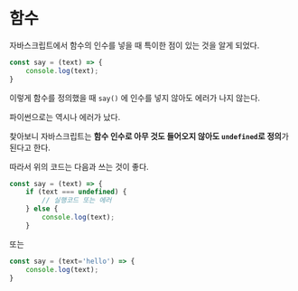 # 함수
자바스크립트에서 함수의 인수를 넣을 때 특이한 점이 있는 것을 알게 되었다.

```javascript
const say = (text) => {
	console.log(text);
}
```
이렇게 함수를 정의했을 때 `say()` 에 인수를 넣지 않아도 에러가 나지 않는다.

파이썬으로는 역시나 에러가 났다.

찾아보니 자바스크립트는 **함수 인수로 아무 것도 들어오지 않아도 `undefined`로 정의**가 된다고 한다.

따라서 위의 코드는 다음과 쓰는 것이 좋다.
```javascript
const say = (text) => {
	if (text === undefined) {
		// 실행코드 또는 에러
	} else {
		console.log(text);
	}
```
또는
```javascript
const say = (text='hello') => {
	console.log(text);
}
```
